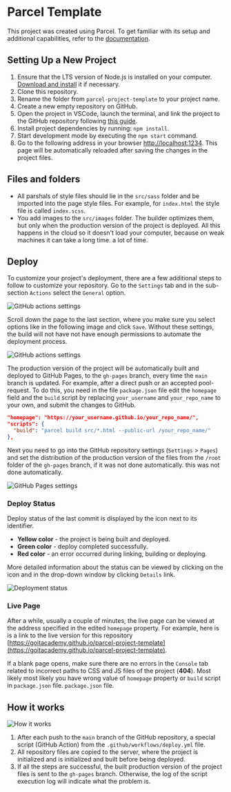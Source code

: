# Parcel Template  
This project was created using Parcel. To get familiar with its setup and additional capabilities, refer to the [documentation](https://parceljs.org/).  

## Setting Up a New Project  
1. Ensure that the LTS version of Node.js is installed on your computer. [Download and install](https://nodejs.org/en/) it if necessary.  
2. Clone this repository.  
3. Rename the folder from `parcel-project-template` to your project name.  
4. Create a new empty repository on GitHub.  
5. Open the project in VSCode, launch the terminal, and link the project to the GitHub repository following [this guide](https://docs.github.com/en/get-started/getting-started-with-git/managing-remote-repositories#changing-a-remote-repositorys-url).  
6. Install project dependencies by running: `npm install`.
7. Start development mode by executing the `npm start` command.
8. Go to the following address in your browser [http://localhost:1234](http://localhost:1234).
   This page will be automatically reloaded after saving the changes in the
   project files.

## Files and folders

- All parshals of style files should lie in the `src/sass` folder and be imported into the
  page style files. For example, for `index.html` the style file is called
  `index.scss`.
- You add images to the `src/images` folder. The builder optimizes them, but only
  when the production version of the project is deployed. All this happens in the cloud so it doesn't
  load your computer, because on weak machines it can take a long time.
  a lot of time.

## Deploy

To customize your project's deployment, there are a few additional steps to follow
to customize your repository. Go to the `Settings` tab and in the sub-section
`Actions` select the `General` option.

![GitHub actions settings](./assets/actions-config-step-1.png)

Scroll down the page to the last section, where you make sure you select options like
in the following image and click `Save`. Without these settings, the build will not have
not have enough permissions to automate the deployment process.

![GitHub actions settings](./assets/actions-config-step-2.png)

The production version of the project will be automatically built and deployed to GitHub
Pages, to the `gh-pages` branch, every time the `main` branch is updated. For example,
after a direct push or an accepted pool-request. To do this, you need in the file
`package.json` file edit the `homepage` field and the `build` script by replacing
`your_username` and `your_repo_name` to your own, and submit the changes to GitHub.

```json
"homepage": "https://your_username.github.io/your_repo_name/",
"scripts": {
  "build": "parcel build src/*.html --public-url /your_repo_name/"
},
```

Next you need to go into the GitHub repository settings (`Settings` > `Pages`) and
set the distribution of the production version of the files from the `/root` folder of the `gh-pages` branch, if it was not done automatically.
this was not done automatically.

![GitHub Pages settings](./assets/repo-settings.png)



### Deploy Status

Deploy status of the last commit is displayed by the icon next to its identifier.

- **Yellow color** - the project is being built and deployed.
- **Green color** - deploy completed successfully.
- **Red color** - an error occurred during linking, building or deploying.

More detailed information about the status can be viewed by clicking on the icon and in the
drop-down window by clicking `Details` link.

![Deployment status](./assets/status.png)

### Live Page

After a while, usually a couple of minutes, the live page can be viewed
at the address specified in the edited `homepage` property. For example, here is
is a link to the live version for this repository
[https://goitacademy.github.io/parcel-project-template](https://goitacademy.github.io/parcel-project-template).

If a blank page opens, make sure there are no errors in the `Console` tab
related to incorrect paths to CSS and JS files of the project (**404**). Most likely
most likely you have wrong value of `homepage` property or `build` script in `package.json` file.
`package.json` file.

## How it works

![How it works](./assets/how-it-works.png)

1. After each push to the `main` branch of the GitHub repository, a special
   script (GitHub Action) from the `.github/workflows/deploy.yml` file.
2. All repository files are copied to the server, where the project is initialized and
   is initialized and built before being deployed.
3. If all the steps are successful, the built production version of the project files
   is sent to the `gh-pages` branch. Otherwise, the log of the
   script execution log will indicate what the problem is.
